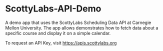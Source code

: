 ScottyLabs-API-Demo
===================

A demo app that uses the ScottyLabs Scheduling Data API at Carnegie Mellon University. The app allows demonstrates how to fetch data about a specific course and display it on a simple calendar.

To request an API Key, visit https://apis.scottylabs.org